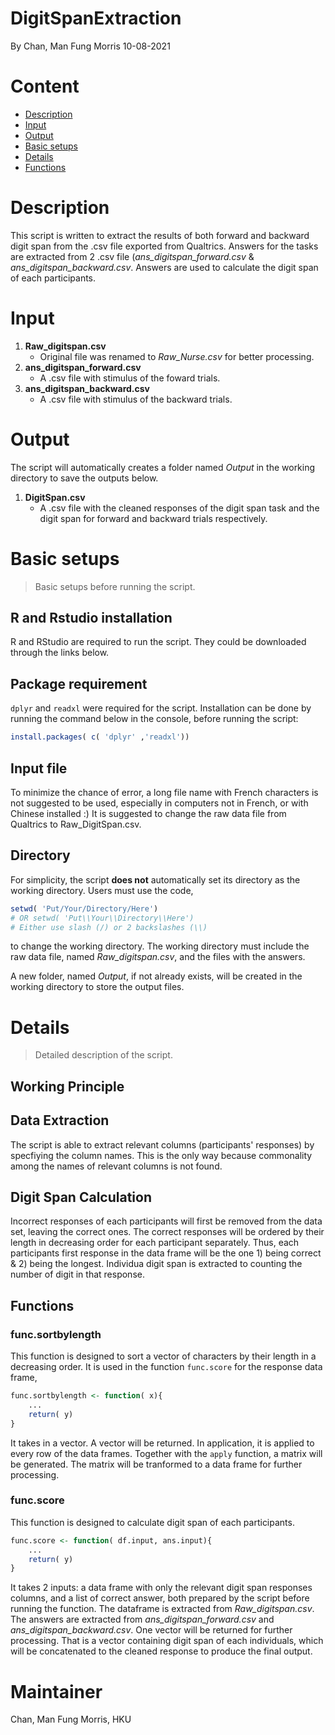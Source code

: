 ﻿
# DigitSpanExtraction
By Chan, Man Fung Morris 10-08-2021

# Content
- [Description](#description)
- [Input](#input)
- [Output](#output)
- [Basic setups](#basic-setups)
- [Details](#details)
- [Functions](#functions)

# Description

This script is written to extract the results of both forward and backward digit span from the .csv file exported from Qualtrics. Answers for the tasks are extracted from 2 .csv file (*ans_digitspan_forward.csv* & *ans_digitspan_backward.csv*. Answers are used to calculate the digit span of each participants. 

# Input
1. **Raw_digitspan.csv**
	- Original file was renamed to *Raw_Nurse.csv* for better processing.
2. **ans_digitspan_forward.csv**
	- A .csv file with stimulus of the foward trials.
3. **ans_digitspan_backward.csv**
	- A .csv file with stimulus of the backward trials.

# Output
The script will automatically creates a folder named *Output* in the working directory to save the outputs below.
1. **DigitSpan.csv**
   - A .csv file with the cleaned responses of the digit span task and the digit span for forward and backward trials respectively.
  

# Basic setups

> Basic setups before running the script.

## R and Rstudio installation

R and RStudio are required to run the script. They could be downloaded through the links below.

## Package requirement

`dplyr` and `readxl` were required for the script. Installation can be done by running the command below in the console, before running the script:
```r
install.packages( c( 'dplyr' ,'readxl'))
```
## Input file

To minimize the chance of error, a long file name with French characters is not suggested to be used, especially in computers not in French, or with Chinese installed :) It is suggested to change the raw data file from Qualtrics to Raw_DigitSpan.csv.


## Directory

For simplicity, the script **does not** automatically set its directory as the working directory. Users must use the code,
```r
setwd( 'Put/Your/Directory/Here')
# OR setwd( 'Put\\Your\\Directory\\Here')
# Either use slash (/) or 2 backslashes (\\)
```
to change the working directory. The working directory must include the raw data file, named *Raw_digitspan.csv*, and the files with the answers.

A new folder, named *Output*, if not already exists, will be created in the working directory to store the output files.


# Details

> Detailed description of the script.

## Working Principle

## Data Extraction

The script is able to extract relevant columns (participants' responses) by specfiying the column names. This is the only way because commonality among the names of relevant columns is not found.

## Digit Span Calculation

Incorrect responses of each participants will first be removed from the data set, leaving the correct ones. The correct responses will be ordered by their length in decreasing order for each participant separately. Thus, each participants first response in the data frame will be the one 1) being correct & 2) being the longest. Individua digit span is extracted to counting the number of digit in that response.

## Functions

### func.sortbylength

This function is designed to sort a vector of characters by their length in a decreasing order. It is used in the function `func.score` for the response data frame,

```r
func.sortbylength <- function( x){
	...
	return( y)
}
```

It takes in a vector. A vector will be returned. In application, it is applied to every row of the data frames. Together with the `apply` function, a matrix will be generated. The matrix will be tranformed to a data frame for further processing.

### func.score
This function is designed to calculate digit span of each participants.
```r
func.score <- function( df.input, ans.input){
	...
	return( y)
}
```
It takes 2 inputs: a data frame with only the relevant digit span responses columns, and a list of correct answer, both prepared by the script before running the function. The dataframe is extracted from *Raw_digitspan.csv*. The answers are extracted from *ans_digitspan_forward.csv* and *ans_digitspan_backward.csv*. One vector will be returned for further processing. That is a vector containing digit span of each individuals, which will be concatenated to the cleaned response to produce the final output.

# Maintainer
Chan, Man Fung Morris, HKU


